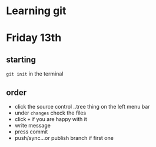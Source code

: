 # Learning git
# Friday 13th
## starting
``` git init ```
in the terminal

## order
- click the source control ..tree thing on the left menu bar
- under ```changes``` check the files 
- click ```+``` if you are happy with it
- write message
- press commit
- push/sync...or publish branch if first one
